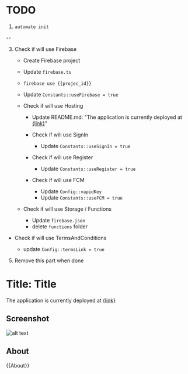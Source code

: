 # TODO

1. `automate init`

--

3. Check if will use Firebase

   - Create Firebase project

   - Update `firebase.ts`

   - `firebase use {{projec_id}}`

   - Update `Constants::useFirebase = true`

   - Check if will use Hosting

     - Update README.md: "The application is currently deployed at [{link}]({link})"

     - Check if will use SignIn

       - Update `Constants::useSignIn = true`

     - Check if will use Register

       - Update `Constants::useRegister = true`

     - Check if will use FCM
       - Update `Config::vapidKey`
       - Update `Constants::useFCM = true`

   - Check if will use Storage / Functions
     - Update `firebase.json`
     - delete `functions` folder

- Check if will use TermsAndConditions

  - update `Config::termsLink = true`

5. Remove this part when done

# Title: Title

The application is currently deployed at [{link}]({link})

## Screenshot

![alt text](https://github.com/Manila-Arduino/{{Repo_Name}}/blob/main/public/images/screenshot.png)

## About

{{About}}
